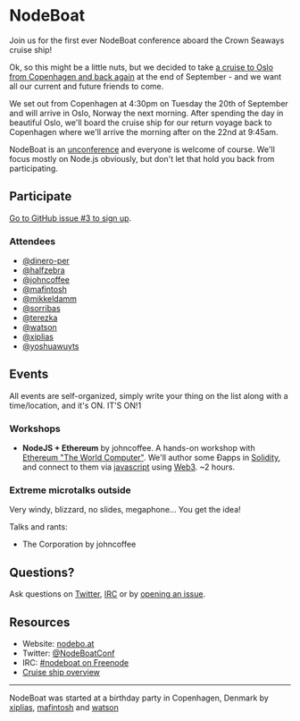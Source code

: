 # NodeBoat

Join us for the first ever NodeBoat conference aboard the Crown Seaways
cruise ship!

Ok, so this might be a little nuts, but we decided to take [a cruise to
Oslo from Copenhagen and back again][5] at the end of September - and we
want all our current and future friends to come.

We set out from Copenhagen at 4:30pm on Tuesday the 20th of September
and will arrive in Oslo, Norway the next morning. After spending the day
in beautiful Oslo, we'll board the cruise ship for our return voyage
back to Copenhagen where we'll arrive the morning after on the 22nd at
9:45am.

NodeBoat is an [unconference][6] and everyone is welcome of course.
We'll focus mostly on Node.js obviously, but don't let that hold you
back from participating.

## Participate

[Go to GitHub issue #3 to sign up][7].

### Attendees

- [@dinero-per](https://github.com/dinero-per)
- [@halfzebra](https://github.com/halfzebra)
- [@johncoffee](https://github.com/johncoffee)
- [@mafintosh](https://github.com/mafintosh)
- [@mikkeldamm](https://github.com/mikkeldamm)
- [@sorribas](https://github.com/sorribas)
- [@terezka](https://github.com/terezka)
- [@watson](https://github.com/watson)
- [@xiplias](https://github.com/xiplias)
- [@yoshuawuyts](https://github.com/yoshuawuyts)

## Events

All events are self-organized, simply write your thing on the list along
with a time/location, and it's ON. IT'S ON!1

### Workshops

- **NodeJS + Ethereum** by johncoffee. A hands-on workshop with [Ethereum "The World Computer"](https://ethereum.org). We'll author some Đapps in [Solidity](https://solidity.readthedocs.io/en/latest/), and connect to them via [javascript](https://en.wikipedia.org/wiki/JavaScript) using [Web3](https://github.com/ethereum/wiki/wiki/JavaScript-API). ~2 hours.

### Extreme microtalks outside

Very windy, blizzard, no slides, megaphone... You get the idea!

Talks and rants:

- The Corporation by johncoffee

## Questions?

Ask questions on [Twitter][2], [IRC][3] or by [opening an issue][4].

## Resources

- Website: [nodebo.at][1]
- Twitter: [@NodeBoatConf][2]
- IRC: [#nodeboat on Freenode][3]
- [Cruise ship overview](https://www.dfdsseaways.co.uk/onboard-our-ferries/copenhagen-oslo/ship-overview)

---

NodeBoat was started at a birthday party in Copenhagen, Denmark by
[xiplias](https://github.com/xiplias),
[mafintosh](https://github.com/mafintosh) and
[watson](https://github.com/watson)

[1]: http://nodebo.at
[2]: https://twitter.com/NodeBoatConf
[3]: https://webchat.freenode.net/?channels=#nodeboat
[4]: https://github.com/watson/nodeboat/issues
[5]: http://www.dfdsseaways.com/the-copenhagen-oslo-experience
[6]: https://en.wikipedia.org/wiki/Unconference
[7]: https://github.com/watson/nodeboat/issues/3
